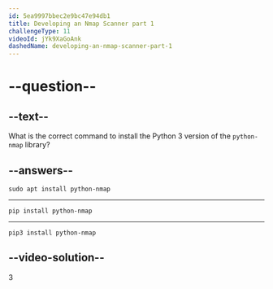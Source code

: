 ```yaml
---
id: 5ea9997bbec2e9bc47e94db1
title: Developing an Nmap Scanner part 1
challengeType: 11
videoId: jYk9XaGoAnk
dashedName: developing-an-nmap-scanner-part-1
---
```


# --question--

## --text--

What is the correct command to install the Python 3 version of the `python-nmap` library?

## --answers--

`sudo apt install python-nmap`

---

`pip install python-nmap`

---

`pip3 install python-nmap`

## --video-solution--

3
